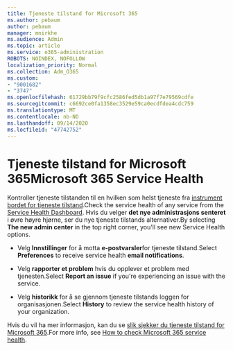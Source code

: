 ```yaml
---
title: Tjeneste tilstand for Microsoft 365
ms.author: pebaum
author: pebaum
manager: mnirkhe
ms.audience: Admin
ms.topic: article
ms.service: o365-administration
ROBOTS: NOINDEX, NOFOLLOW
localization_priority: Normal
ms.collection: Adm_O365
ms.custom:
- "9001682"
- "3747"
ms.openlocfilehash: 61729bb79f9cfc2586fed5db1a97f7e79569cdfe
ms.sourcegitcommit: c6692ce0fa1358ec3529e59ca0ecdfdea4cdc759
ms.translationtype: MT
ms.contentlocale: nb-NO
ms.lasthandoff: 09/14/2020
ms.locfileid: "47742752"
---
```

# <a name="microsoft-365-service-health"></a><span data-ttu-id="59c98-102">Tjeneste tilstand for Microsoft 365</span><span class="sxs-lookup"><span data-stu-id="59c98-102">Microsoft 365 Service Health</span></span>


<span data-ttu-id="59c98-103">Kontroller tjeneste tilstanden til en hvilken som helst tjeneste fra [instrument bordet for tjeneste tilstand](https://admin.microsoft.com/Adminportal/Home?source=applauncher#/servicehealth).</span><span class="sxs-lookup"><span data-stu-id="59c98-103">Check the service health of any service from the [Service Health Dashboard](https://admin.microsoft.com/Adminportal/Home?source=applauncher#/servicehealth).</span></span> <span data-ttu-id="59c98-104">Hvis du velger **det nye administrasjons senteret** i øvre høyre hjørne, ser du nye tjeneste tilstands alternativer.</span><span class="sxs-lookup"><span data-stu-id="59c98-104">By selecting **The new admin center** in the top right corner, you'll see new Service Health options.</span></span>

- <span data-ttu-id="59c98-105">Velg **Innstillinger** for å motta **e-postvarsler**for tjeneste tilstand.</span><span class="sxs-lookup"><span data-stu-id="59c98-105">Select **Preferences** to receive service health **email notifications**.</span></span>

- <span data-ttu-id="59c98-106">Velg **rapporter et problem** hvis du opplever et problem med tjenesten.</span><span class="sxs-lookup"><span data-stu-id="59c98-106">Select **Report an issue** if you're experiencing an issue with the service.</span></span>

- <span data-ttu-id="59c98-107">Velg **historikk** for å se gjennom tjeneste tilstands loggen for organisasjonen.</span><span class="sxs-lookup"><span data-stu-id="59c98-107">Select **History** to review the service health history of your organization.</span></span> 

<span data-ttu-id="59c98-108">Hvis du vil ha mer informasjon, kan du se [slik sjekker du tjeneste tilstand for Microsoft 365](https://docs.microsoft.com/office365/enterprise/view-service-health).</span><span class="sxs-lookup"><span data-stu-id="59c98-108">For more info, see [How to check Microsoft 365 service health](https://docs.microsoft.com/office365/enterprise/view-service-health).</span></span> 